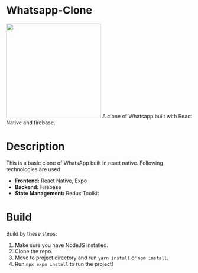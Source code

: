 # Whatsapp-Clone
<img src="https://i.ibb.co/XY6hh66/icon.png" width="256">
A clone of Whatsapp built with React Native and firebase.

# Description
This is a basic clone of WhatsApp built in react native. Following technologies are used:
* **Frontend:** React Native, Expo
* **Backend:** Firebase
* **State Management:** Redux Toolkit

# Build
Build by these steps:
1. Make sure you have NodeJS installed.
2. Clone the repo.
3. Move to project directory and run ```yarn install``` or ```npm install```.
4. Run ```npx expo install``` to run the project!
